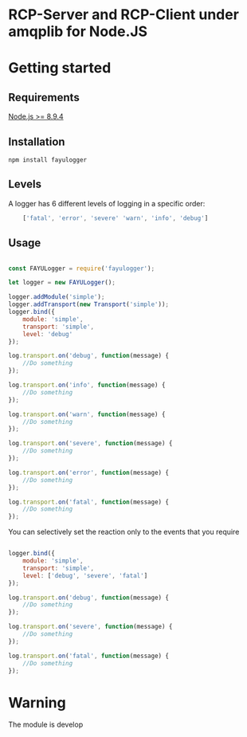 # RCP-Server and RCP-Client under amqplib for Node.JS

# Getting started

## Requirements

[Node.js >= 8.9.4](nodejs.org)

## Installation

	npm install fayulogger

## Levels

A logger has 6 different levels of logging in a specific order:

```javascript
	['fatal', 'error', 'severe' 'warn', 'info', 'debug']
```

## Usage

```javascript

const FAYULogger = require('fayulogger');

let logger = new FAYULogger();

logger.addModule('simple');
logger.addTransport(new Transport('simple'));
logger.bind({
	module: 'simple',
	transport: 'simple',
	level: 'debug'
});

log.transport.on('debug', function(message) {
	//Do something
});

log.transport.on('info', function(message) {
	//Do something
});

log.transport.on('warn', function(message) {
	//Do something
});

log.transport.on('severe', function(message) {
	//Do something
});

log.transport.on('error', function(message) {
	//Do something
});

log.transport.on('fatal', function(message) {
	//Do something
});

```
You can selectively set the reaction only to the events that you require

```javascript

logger.bind({
	module: 'simple',
	transport: 'simple',
	level: ['debug', 'severe', 'fatal']
});

log.transport.on('debug', function(message) {
	//Do something
});

log.transport.on('severe', function(message) {
	//Do something
});

log.transport.on('fatal', function(message) {
	//Do something
});

```

# Warning

The module is develop
